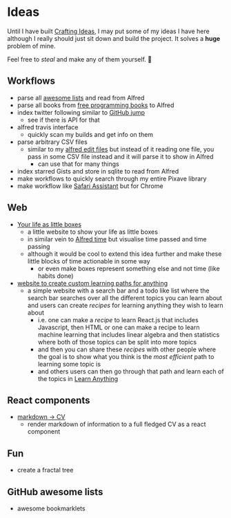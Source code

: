 # Ideas
Until I have built [Crafting Ideas](https://github.com/nikitavoloboev/crafting-ideas), I may put some of my ideas I have here although I really should just sit down and build the project. It solves a __huge__ problem of mine.

Feel free to _steal_ and make any of them yourself. 🌻

## Workflows
- parse all [awesome lists](https://github.com/sindresorhus/awesome) and read from Alfred
- parse all books from [free programming books](https://github.com/EbookFoundation/free-programming-books) to Alfred
- index twitter following similar to [GitHub jump](https://github.com/lox/alfred-github-jump)
	- see if there is API for that
- alfred travis interface
	- quickly scan my builds and get info on them
- parse arbitrary CSV files
	- similar to my [alfred edit files](https://github.com/nikitavoloboev/alfred-edit-files) but instead of it reading one file, you pass in some CSV file instead and it will parse it to show in Alfred
		- can use that for many things
- index starred Gists and store in sqlite to read from Alfred 
- make workflows to quickly search through my entire Pixave library
- make workflow like [Safari Assistant](https://git.deanishe.net/deanishe/alfred-safari-assistant) but for Chrome

## Web
- [Your life as little boxes](https://github.com/nikitavoloboev/boxes)
	- a little website to show your life as little boxes 
	- in similar vein to [Alfred time](https://github.com/nikitavoloboev/alfred-time) but visualise time passed and time passing
	- although it would be cool to extend this idea further and make these little blocks of time actionable in some way
		- or even make boxes represent something else and not time (like habits done)
- [website to create custom learning paths for anything](https://github.com/learn-anything/path-picker)
	- a simple website with a search bar and a todo like list where the search bar searches over all the different topics you can learn about and users can create _recipes_ for learning anything they wish to learn about
		- i.e. one can make a _recipe_ to learn React.js that includes Javascript, then HTML or one can make a recipe to learn machine learning that includes linear algebra and then statistics where both of those topics can be split into more topics
		- and then you can share these _recipes_ with other people where the goal is to show what you think is the _most efficient_ path to learning some topic is 
		- and others users can then go through that path and learn each of the topics in [Learn Anything](https://learn-anything.xyz/) 

## React components
- [markdown -\> CV](https://github.com/nikitavoloboev/react-md-to-cv)
	- render markdown of information to a full fledged CV as a react component

## Fun
- create a fractal tree

## GitHub awesome lists
- awesome bookmarklets